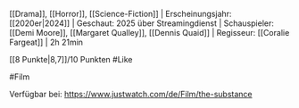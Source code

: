 
[[Drama]], [[Horror]], [[Science-Fiction]] | Erscheinungsjahr: [[2020er|2024]] | Geschaut: 2025 über Streamingdienst | Schauspieler: [[Demi Moore]], [[Margaret Qualley]], [[Dennis Quaid]] | Regisseur: [[Coralie Fargeat]] | 2h 21min

[[8 Punkte|8,7]]/10 Punkten #Like


#Film

Verfügbar bei: https://www.justwatch.com/de/Film/the-substance